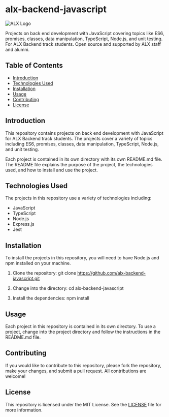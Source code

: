 # alx-backend-javascript

![ALX Logo](https://alx-logo.s3.amazonaws.com/logo-dark.png)

Projects on back end development with JavaScript covering topics like ES6, promises, classes, data manipulation, TypeScript, Node.js, and unit testing. For ALX Backend track students. Open source and supported by ALX staff and alumni.

## Table of Contents

- [Introduction](#introduction)
- [Technologies Used](#technologies-used)
- [Installation](#installation)
- [Usage](#usage)
- [Contributing](#contributing)
- [License](#license)

## Introduction

This repository contains projects on back end development with JavaScript for ALX Backend track students. The projects cover a variety of topics including ES6, promises, classes, data manipulation, TypeScript, Node.js, and unit testing.

Each project is contained in its own directory with its own README.md file. The README file explains the purpose of the project, the technologies used, and how to install and use the project.

## Technologies Used

The projects in this repository use a variety of technologies including:

- JavaScript
- TypeScript
- Node.js
- Express.js
- Jest

## Installation

To install the projects in this repository, you will need to have Node.js and npm installed on your machine.

1. Clone the repository:
git clone https://github.com/alx-backend-javascript.git

2. Change into the directory:
cd alx-backend-javascript


3. Install the dependencies:
npm install


## Usage

Each project in this repository is contained in its own directory. To use a project, change into the project directory and follow the instructions in the README.md file.

## Contributing

If you would like to contribute to this repository, please fork the repository, make your changes, and submit a pull request. All contributions are welcome!

## License

This repository is licensed under the MIT License. See the [LICENSE](LICENSE) file for more information.



